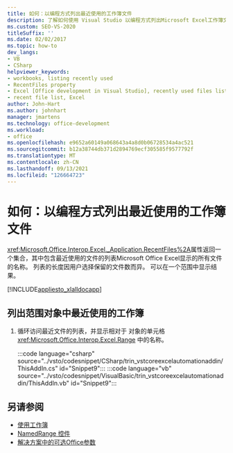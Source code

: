 ```yaml
---
title: 如何：以编程方式列出最近使用的工作簿文件
description: 了解如何使用 Visual Studio 以编程方式列出Microsoft Excel工作簿文件。
ms.custom: SEO-VS-2020
titleSuffix: ''
ms.date: 02/02/2017
ms.topic: how-to
dev_langs:
- VB
- CSharp
helpviewer_keywords:
- workbooks, listing recently used
- RecentFiles property
- Excel [Office development in Visual Studio], recently used files listing
- recent file list, Excel
author: John-Hart
ms.author: johnhart
manager: jmartens
ms.technology: office-development
ms.workload:
- office
ms.openlocfilehash: e9652a60149a068643a4a8d0b06728534a4ac521
ms.sourcegitcommit: b12a38744db371d2894769ecf305585f9577792f
ms.translationtype: MT
ms.contentlocale: zh-CN
ms.lasthandoff: 09/13/2021
ms.locfileid: "126664723"
---
```

# <a name="how-to-programmatically-list-recently-used-workbook-files"></a>如何：以编程方式列出最近使用的工作簿文件
  <xref:Microsoft.Office.Interop.Excel._Application.RecentFiles%2A>属性返回一个集合，其中包含最近使用的文件的列表Microsoft Office Excel显示的所有文件的名称。 列表的长度因用户选择保留的文件数而异。 可以在一个范围中显示结果。

 [!INCLUDE[appliesto_xlalldocapp](../vsto/includes/appliesto-xlalldocapp-md.md)]

## <a name="to-list-recently-used-workbooks-in-a-range-object"></a>列出范围对象中最近使用的工作簿

1. 循环访问最近文件的列表，并显示相对于 对象的单元格 <xref:Microsoft.Office.Interop.Excel.Range> 中的名称。

     :::code language="csharp" source="../vsto/codesnippet/CSharp/trin_vstcoreexcelautomationaddin/ThisAddIn.cs" id="Snippet9":::
     :::code language="vb" source="../vsto/codesnippet/VisualBasic/trin_vstcoreexcelautomationaddin/ThisAddIn.vb" id="Snippet9":::

## <a name="see-also"></a>另请参阅
- [使用工作簿](../vsto/working-with-workbooks.md)
- [NamedRange 控件](../vsto/namedrange-control.md)
- [解决方案中的可选Office参数](../vsto/optional-parameters-in-office-solutions.md)
